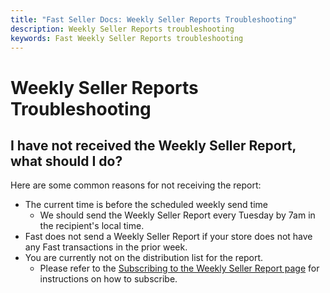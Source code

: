 ```yaml
---
title: "Fast Seller Docs: Weekly Seller Reports Troubleshooting"
description: Weekly Seller Reports troubleshooting
keywords: Fast Weekly Seller Reports troubleshooting
---
```


# Weekly Seller Reports Troubleshooting

## I have not received the Weekly Seller Report, what should I do?

Here are some common reasons for not receiving the report:

- The current time is before the scheduled weekly send time
  - We should send the Weekly Seller Report every Tuesday by 7am in the recipient's local time.
- Fast does not send a Weekly Seller Report if your store does not have any Fast transactions in the prior week.
- You are currently not on the distribution list for the report.
  - Please refer to the [Subscribing to the Weekly Seller Report page](./subscribing) for instructions on how to subscribe.
